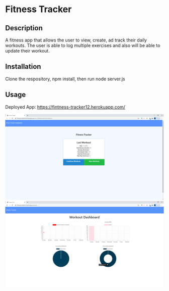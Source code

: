 # Fitness Tracker

## Description
A fitness app that allows the user to view, create, ad track their daily workouts. The user is able to log multiple exercises and also will be able to update their workout. 

## Installation
Clone the respository, npm install, then run node server.js

## Usage
Deployed App: https://fintness-tracker12.herokuapp.com/

<img src="images\screenshot1.png">

<img src="images\screenshot2.png">